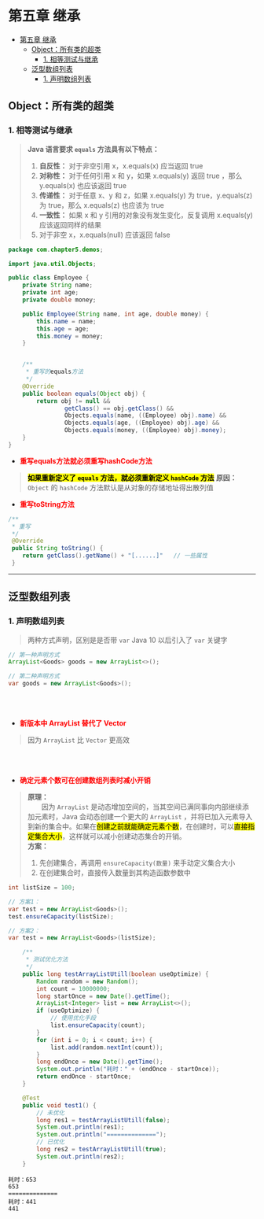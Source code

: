# 第五章 继承
- [第五章 继承](#第五章-继承)
  - [Object：所有类的超类](#object所有类的超类)
    - [1. 相等测试与继承](#1-相等测试与继承)
  - [泛型数组列表](#泛型数组列表)
    - [1. 声明数组列表](#1-声明数组列表)


## Object：所有类的超类

### 1. 相等测试与继承
> **Java 语言要求 `equals` 方法具有以下特点：**
> 1. **自反性：** 对于非空引用 x，x.equals(x) 应当返回 true
> 2. **对称性：** 对于任何引用 x 和 y，如果 x.equals(y) 返回 true ，那么 y.equals(x) 也应该返回 true
> 3. **传递性：** 对于任意 x、y 和 z，如果 x.equals(y) 为 true，y.equals(z) 为 true，那么 x.equals(z) 也应该为 true
> 4. **一致性：** 如果 x 和 y 引用的对象没有发生变化，反复调用 x.equals(y) 应该返回同样的结果
> 5. 对于非空 x，x.equals(null) 应该返回 false

```java 
package com.chapter5.demos;

import java.util.Objects;

public class Employee {
    private String name;
    private int age;
    private double money;

    public Employee(String name, int age, double money) {
        this.name = name;
        this.age = age;
        this.money = money;
    }


    /**
     * 重写的equals方法
     */
    @Override
    public boolean equals(Object obj) {
        return obj != null &&
                getClass() == obj.getClass() &&
                Objects.equals(name, ((Employee) obj).name) &&
                Objects.equals(age, ((Employee) obj).age) &&
                Objects.equals(money, ((Employee) obj).money);
    }
}
```

- **<font color="red">重写equals方法就必须重写hashCode方法</font>**
> **<mark>如果重新定义了 `equals` 方法，就必须重新定义 `hashCode` 方法</mark>**
> **原因：**
> &emsp;&emsp; `Object` 的 `hashCode` 方法默认是从对象的存储地址得出散列值

- **<font color="red">重写toString方法</font>**
```java
/**
 * 重写
 */
 @Override
 public String toString() {
    return getClass().getName() + "[......]"   // 一些属性
 }
```

---

## 泛型数组列表
### 1. 声明数组列表
> 两种方式声明，区别是是否带 `var` Java 10 以后引入了 `var` 关键字

```java
// 第一种声明方式
ArrayList<Goods> goods = new ArrayList<>();

// 第二种声明方式
var goods = new ArrayList<Goods>();
```
<br/>
<br/>

- **<font color="red">新版本中 ArrayList 替代了 Vector</font>**
> 因为 `ArrayList` 比 `Vector` 更高效

<br/>
<br/>

- **<font color="red">确定元素个数可在创建数组列表时减小开销</font>**
> **原理：** <br/>
> &emsp;&emsp;因为 `ArrayList` 是动态增加空间的，当其空间已满同事向内部继续添加元素时，Java 会动态创建一个更大的 `ArrayList` ，并将已加入元素导入到新的集合中。如果在<mark>创建之前就能确定元素个数</mark>，在创建时，可以<mark>直接指定集合大小</mark>，这样就可以减小创建动态集合的开销。<br/>
> **方案：**
> 1. 先创建集合，再调用 `ensureCapacity(数量)` 来手动定义集合大小
> 2. 在创建集合时，直接传入数量到其构造函数参数中

```java
int listSize = 100;

// 方案1：
var test = new ArrayList<Goods>();
test.ensureCapacity(listSize);

// 方案2：
var test = new ArrayList<Goods>(listSize);
```
```java
    /**
     * 测试优化方法
     */
    public long testArrayListUtill(boolean useOptimize) {
        Random random = new Random();
        int count = 10000000;
        long startOnce = new Date().getTime();
        ArrayList<Integer> list = new ArrayList<>();
        if (useOptimize) {
            // 使用优化手段
            list.ensureCapacity(count);
        }
        for (int i = 0; i < count; i++) {
            list.add(random.nextInt(count));
        }
        long endOnce = new Date().getTime();
        System.out.println("耗时：" + (endOnce - startOnce));
        return endOnce - startOnce;
    }

    @Test
    public void test1() {
        // 未优化
        long res1 = testArrayListUtill(false);
        System.out.println(res1);
        System.out.println("==============");
        // 已优化
        long res2 = testArrayListUtill(true);
        System.out.println(res2);
    }
```
```text
耗时：653
653
==============
耗时：441
441
```

